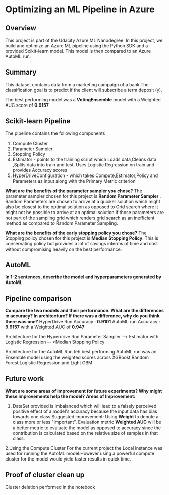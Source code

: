 # Optimizing an ML Pipeline in Azure

## Overview
This project is part of the Udacity Azure ML Nanodegree.
In this project, we build and optimize an Azure ML pipeline using the Python SDK and a provided Scikit-learn model.
This model is then compared to an Azure AutoML run.

## Summary
This dataset contains data from a marketing campaign of a bank.The classification goal is to predict if the client will subscribe a term deposit (y).

The best performing model was a **VotingEnsemble** model with a Weighted AUC score of **0.9157**

## Scikit-learn Pipeline
The pipeline contains the following components
  1. Compute Cluster
  2. Parameter Sampler
  3. Stopping Policy
  4. Estimator - points to the training script which Loads data,Cleans data ,Splits data into train and test, Uses Logistic Regression on train and provides Accuracy                 scores
  5. HyperDriveConfiguration  - which takes Compute,Estimator,Policy and Parameters as input along with the Primary Metric criterion

**What are the benefits of the parameter sampler you chose?**
The parameter sampler chosen for this project is <b> Random Parameter Sampler </b>.
Random Parameters are chosen to arrive at a quicker solution which might also be closest to the optimal solution as opposed to Grid search where it might not be possible to arrive at an optimal solution if those parameters are not part of the sampling grid which renders grid search as an inefficient method as compared to Random Parameter Sampling.

**What are the benefits of the early stopping policy you chose?**
The Stopping policy chosen for this project is **Median Stopping Policy**.
This is conservating policy but provides a lot of savings interms of time and cost without compromising heavily on the best performance.

## AutoML
**In 1-2 sentences, describe the model and hyperparameters generated by AutoML.**

## Pipeline comparison
**Compare the two models and their performance. What are the differences in accuracy? In architecture? If there was a difference, why do you think there was one?**
HyperDrive Run Accuracy : **0.9101** 
AutoML run Accuracy :     **9.9157** with a Weighted AUC of **0.947** 

Architecture  for the Hyperdrive Run
Parameter Sampler --> Estimator with Logistic Regression -- >Median Stopping Policy

Architecture for the AutoML Run
teh best performing AutoML run was an Ensemble model using the weighted scores across XGBoost,Random Forest,Logistic Regression and Light GBM

## Future work
**What are some areas of improvement for future experiments? Why might these improvements help the model?**
**Areas of Improvement:**
1. DataSet provided is imbalanced which will lead to a falsely perceived positive effect of a model's accuracy because the input data has bias towards one class
Suggested improvement:
Using **Weight** to denote a class more or less "important".
Evaluation metric **Weighted AUC** will be a better metric to evaluate the model as opposed to accuracy since the contribution is calculated based on the relative size of samples in that class.

2.Using the Compute Cluster
For the current project the Local instance was used for running the AutoML model.However using a powerful compute cluster for the model would yield faster results in quick time.

## Proof of cluster clean up
Cluster deletion performed in the notebook
